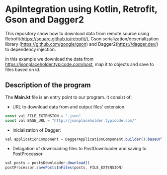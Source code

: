 # ApiIntegration using Kotlin, Retrofit, Gson and Dagger2
This repository show how to download data from remote source using Retrofit(https://square.github.io/retrofit/), Gson serialization/deserialization library (https://github.com/google/gson)
and Dagger2(https://dagger.dev/) to dependency injection.

In this example we download the data from https://jsonplaceholder.typicode.com/post, map it to objects and save to files based on id.

## Description of the program

The **Main.kt** file is an entry point to our program. It consist of:

- URL to download data from and output files' extension.
```javascript
const val FILE_EXTENSION = ".json"
const val BASE_URL = "http://jsonplaceholder.typicode.com/"
```
- Inicialization of Dagger:
```javascript
val applicationComponent = DaggerApplicationComponent.builder().baseUrl(BASE_URL).build()
```

- Delagation of downloading files to PostDownloader and saving to PostProcessor
```javascript
val posts = postsDownloader.download()
postProcessor.savePostsInFiles(posts, FILE_EXTENSION)
```
